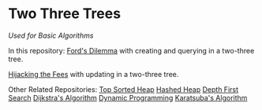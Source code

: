 # Two Three Trees
*Used for Basic Algorithms*

In this repository:
[Ford's Dilemma](https://www.hackerrank.com/contests/spring-2018-csci-ua-310-001-basic-algorithms-programming-assignment-1/challenges) with creating and querying in a two-three tree.

[Hijacking the Fees](https://www.hackerrank.com/contests/spring-2018-csci-ua-310-001-basic-algorithms-programming-assignment-2/challenges) with updating in a two-three tree.

Other Related Repositories:
[Top Sorted Heap](https://github.com/tojimjiang/algorithms-top-sort)
[Hashed Heap](https://github.com/tojimjiang/algorithms-hash-heap)
[Depth First Search](https://github.com/tojimjiang/algorithms-dfs)
[Dijkstra's Algorithm](https://github.com/tojimjiang/algorithms-dijkstra)
[Dynamic Programming](https://github.com/tojimjiang/algorithms-dynamic)
[Karatsuba's Algorithm](https://github.com/tojimjiang/algorithms-karatsuba)